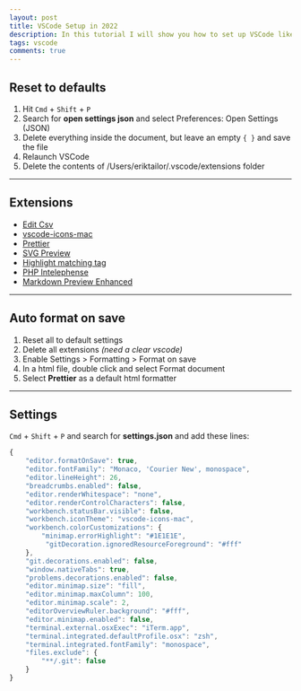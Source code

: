 ```yaml
---
layout: post
title: VSCode Setup in 2022
description: In this tutorial I will show you how to set up VSCode like my personal preferences.
tags: vscode
comments: true
---
```


## Reset to defaults

1. Hit `Cmd` + `Shift` + `P`
2. Search for **open settings json** and select Preferences: Open Settings (JSON)
3. Delete everything inside the document, but leave an empty `{ }` and save the file
4. Relaunch VSCode
5. Delete the contents of /Users/eriktailor/.vscode/extensions folder

---

## Extensions

-   [Edit Csv](https://marketplace.visualstudio.com/items?itemName=janisdd.vscode-edit-csv)
-   [vscode-icons-mac](https://marketplace.visualstudio.com/items?itemName=wayou.vscode-icons-mac)
-   [Prettier](https://marketplace.visualstudio.com/items?itemName=esbenp.prettier-vscode)
-   [SVG Preview](https://marketplace.visualstudio.com/items?itemName=SimonSiefke.svg-preview)
-   [Highlight matching tag](https://marketplace.visualstudio.com/items?itemName=vincaslt.highlight-matching-tag)
-   [PHP Intelephense](https://marketplace.visualstudio.com/items?itemName=bmewburn.vscode-intelephense-client)
-   [Markdown Preview Enhanced](https://marketplace.visualstudio.com/items?itemName=shd101wyy.markdown-preview-enhanced)

---

## Auto format on save

1. Reset all to default settings
2. Delete all extensions _(need a clear vscode)_
3. Enable Settings > Formatting > Format on save
4. In a html file, double click and select Format document
5. Select **Prettier** as a default html formatter

---

## Settings

`Cmd` + `Shift` + `P` and search for **settings.json** and add these lines:

```javascript
{
    "editor.formatOnSave": true,
    "editor.fontFamily": "Monaco, 'Courier New', monospace",
    "editor.lineHeight": 26,
    "breadcrumbs.enabled": false,
    "editor.renderWhitespace": "none",
    "editor.renderControlCharacters": false,
    "workbench.statusBar.visible": false,
    "workbench.iconTheme": "vscode-icons-mac",
    "workbench.colorCustomizations": {
        "minimap.errorHighlight": "#1E1E1E",
		 "gitDecoration.ignoredResourceForeground": "#fff"
    },
    "git.decorations.enabled": false,
    "window.nativeTabs": true,
    "problems.decorations.enabled": false,
    "editor.minimap.size": "fill",
    "editor.minimap.maxColumn": 100,
    "editor.minimap.scale": 2,
    "editorOverviewRuler.background": "#fff",
    "editor.minimap.enabled": false,
    "terminal.external.osxExec": "iTerm.app",
    "terminal.integrated.defaultProfile.osx": "zsh",
    "terminal.integrated.fontFamily": "monospace",
    "files.exclude": {
        "**/.git": false
    }
}
```
